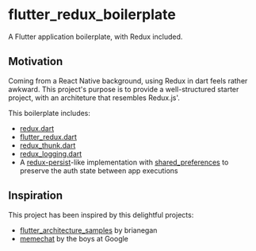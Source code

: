 # flutter_redux_boilerplate

A Flutter application boilerplate, with Redux included.

## Motivation

Coming from a React Native background, using Redux in dart feels rather awkward. This project's purpose is to provide a well-structured starter project, with an architeture that resembles Redux.js'.

This boilerplate includes:

* [redux.dart](https://pub.dartlang.org/packages/redux)
* [flutter_redux.dart](https://pub.dartlang.org/packages/flutter_redux)
* [redux_thunk.dart](https://pub.dartlang.org/packages/redux_thunk)
* [redux_logging.dart](https://pub.dartlang.org/packages/redux_logging)
* A [redux-persist](https://github.com/rt2zz/redux-persist)-like implementation with [shared_preferences](https://pub.dartlang.org/packages/shared_preferences) to preserve the auth state between app executions

## Inspiration

This project has been inspired by this delightful projects:

* [flutter_architecture_samples](https://github.com/brianegan/flutter_architecture_samples/blob/master/example/redux) by brianegan
* [memechat](https://github.com/efortuna/memechat/tree/master) by the boys at Google